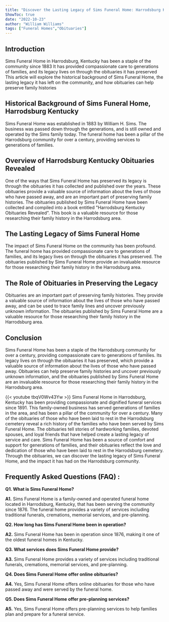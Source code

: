 ```yaml
---
title: "Discover the Lasting Legacy of Sims Funeral Home: Harrodsburg Kentucky Obituaries Revealed"
ShowToc: true 
date: "2022-10-23"
author: "William Williams" 
tags: ["Funeral Homes","Obituaries"]
---
```

## Introduction

Sims Funeral Home in Harrodsburg, Kentucky has been a staple of the community since 1883 It has provided compassionate care to generations of families, and its legacy lives on through the obituaries it has preserved This article will explore the historical background of Sims Funeral Home, the lasting legacy it has left on the community, and how obituaries can help preserve family histories

## Historical Background of Sims Funeral Home, Harrodsburg Kentucky

Sims Funeral Home was established in 1883 by William H. Sims. The business was passed down through the generations, and is still owned and operated by the Sims family today. The funeral home has been a pillar of the Harrodsburg community for over a century, providing services to generations of families.

## Overview of Harrodsburg Kentucky Obituaries Revealed

One of the ways that Sims Funeral Home has preserved its legacy is through the obituaries it has collected and published over the years. These obituaries provide a valuable source of information about the lives of those who have passed away, and are an important part of preserving family histories. The obituaries published by Sims Funeral Home have been collected and compiled into a book entitled "Harrodsburg Kentucky Obituaries Revealed". This book is a valuable resource for those researching their family history in the Harrodsburg area.

## The Lasting Legacy of Sims Funeral Home

The impact of Sims Funeral Home on the community has been profound. The funeral home has provided compassionate care to generations of families, and its legacy lives on through the obituaries it has preserved. The obituaries published by Sims Funeral Home provide an invaluable resource for those researching their family history in the Harrodsburg area.

## The Role of Obituaries in Preserving the Legacy

Obituaries are an important part of preserving family histories. They provide a valuable source of information about the lives of those who have passed away, and can be used to trace family lines and uncover previously unknown information. The obituaries published by Sims Funeral Home are a valuable resource for those researching their family history in the Harrodsburg area.

## Conclusion

Sims Funeral Home has been a staple of the Harrodsburg community for over a century, providing compassionate care to generations of families. Its legacy lives on through the obituaries it has preserved, which provide a valuable source of information about the lives of those who have passed away. Obituaries can help preserve family histories and uncover previously unknown information, and the obituaries published by Sims Funeral Home are an invaluable resource for those researching their family history in the Harrodsburg area.

{{< youtube tbqV0Wv43Yw >}} 
Sims Funeral Home in Harrodsburg, Kentucky has been providing compassionate and dignified funeral services since 1891. This family-owned business has served generations of families in the area, and has been a pillar of the community for over a century. Many of the obituaries of those who have been laid to rest in the Harrodsburg cemetery reveal a rich history of the families who have been served by Sims Funeral Home. The obituaries tell stories of hardworking families, devoted spouses, and loyal friends that have helped create a lasting legacy of service and care. Sims Funeral Home has been a source of comfort and support for generations of families, and their obituaries reflect the love and dedication of those who have been laid to rest in the Harrodsburg cemetery. Through the obituaries, we can discover the lasting legacy of Sims Funeral Home, and the impact it has had on the Harrodsburg community.

## Frequently Asked Questions (FAQ) :
**Q1. What is Sims Funeral Home?**

**A1.** Sims Funeral Home is a family-owned and operated funeral home located in Harrodsburg, Kentucky, that has been serving the community since 1876. The funeral home provides a variety of services including traditional funerals, cremations, memorial services, and pre-planning. 

**Q2. How long has Sims Funeral Home been in operation?**

**A2.** Sims Funeral Home has been in operation since 1876, making it one of the oldest funeral homes in Kentucky. 

**Q3. What services does Sims Funeral Home provide?**

**A3.** Sims Funeral Home provides a variety of services including traditional funerals, cremations, memorial services, and pre-planning. 

**Q4. Does Sims Funeral Home offer online obituaries?**

**A4.** Yes, Sims Funeral Home offers online obituaries for those who have passed away and were served by the funeral home. 

**Q5. Does Sims Funeral Home offer pre-planning services?**

**A5.** Yes, Sims Funeral Home offers pre-planning services to help families plan and prepare for a funeral service.



